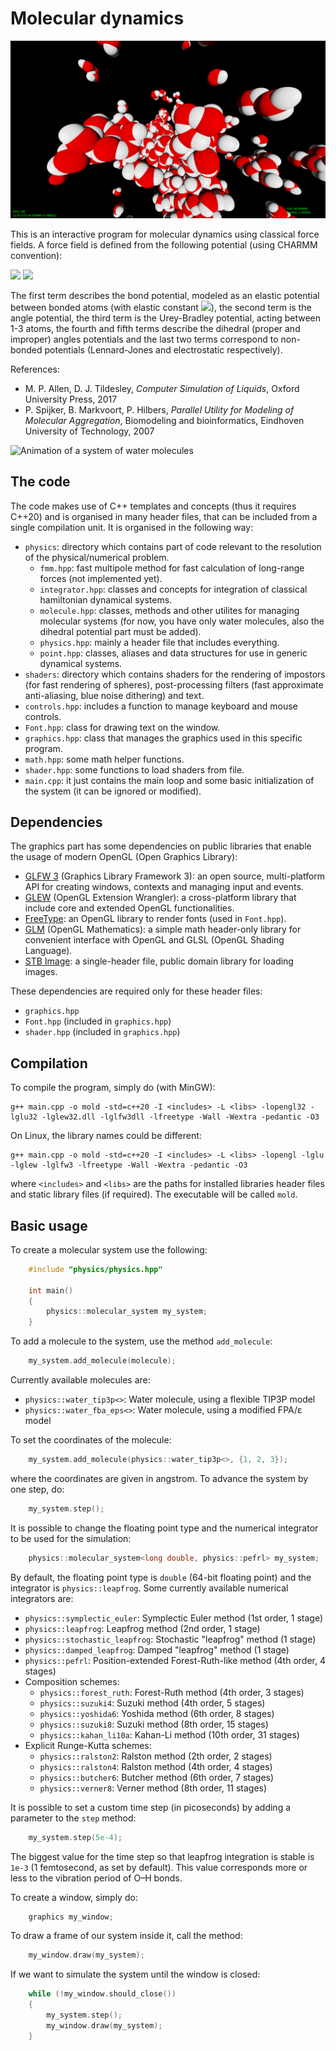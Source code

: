 # Molecular dynamics 

![Screenshot of the program](screenshot.png)

This is an interactive program for molecular dynamics using classical force fields. A force field is defined from the following potential (using CHARMM convention):
<!---
$V(\mathrm{r})&=\sum_{i \sim j}K_{ij}^r \left(r_{ij} - r_{ij}^0\right)^2
+ \sum_{i\sim j\sim k}K_{ijk}^{\theta} \left(\theta_{ijk} - \theta_{ijk}^0\right)^2
+ \sum_{i\sim\cdot\sim k}K_{ik}^{UB} \left(r_{ik} - r_{ik}^0\right)^2 \\
&+ \sum_{i\sim j\sim k\sim l, n}K_{ijkl}^{\chi} \left(1 + \cos\left(n\chi_{ijkl} - \delta_{ijkl}\right) \right)
+ \sum_{ijkl\ \text{impropers}}K_{ijkl}^{\psi} \left( \psi_{ijkl} - \psi_{ijkl}^0 \right)^2 \\
&+ \sum_{ij} \epsilon_{ij} \left( \left( \frac{R_{ij}}{r_{ij}} \right)^{12} - 2 \left(\frac{R_{ij}}{r_{ij}} \right)^{6} \right)
+ \sum_{ij} k_C \frac{q_i q_j}{r_{ij}^2}$
--->
<img src="https://render.githubusercontent.com/render/math?math=\displaystyle+V(\mathrm{r})=\sum_{i\sim+j}K_{ij}^r\left(r_{ij}-r_{ij}^0\right)^2%2B\sum_{i\sim+j\sim+k}K_{ijk}^{\theta} \left(\theta_{ijk}-\theta_{ijk}^0\right)^2%2B\sum_{i\sim\cdot\sim+k}K_{ik}^{UB}\left(r_{ik}-r_{ik}^0\right)^2\\">
<img src="https://render.githubusercontent.com/render/math?math=\displaystyle\qquad%2B\sum_{i\sim+j\sim+k\sim+l,n}K_{ijkl}^{\chi}+\left(1%2B\cos\left(n\chi_{ijkl}-\delta_{ijkl}\right)\right)%2B\sum_{ijkl\+\text{impropers}}K_{ijkl}^{\psi}\left(\psi_{ijkl}-\psi_{ijkl}^0\right)^2\\%2B\sum_{ij}\epsilon_{ij}\left(\left(\frac{R_{ij}}{r_{ij}}\right)^{12}-2\left(\frac{R_{ij}}{r_{ij}}\right)^{6}\right)%2B\sum_{ij}k_C\frac{q_i+q_j}{r_{ij}^2}">

The first term describes the bond potential, modeled as an elastic potential between bonded atoms (with elastic constant <img src="https://render.githubusercontent.com/render/math?math=k^r=2K^r">), the second term is the angle potential, the third term is the Urey-Bradley potential, acting between 1-3 atoms, the fourth and fifth terms describe the dihedral (proper and improper) angles potentials and the last two terms correspond to non-bonded potentials (Lennard-Jones and electrostatic respectively).

References:
* M. P. Allen, D. J. Tildesley, *Computer Simulation of Liquids*, Oxford University Press, 2017
* P. Spijker, B. Markvoort, P. Hilbers, *Parallel Utility for Modeling of Molecular Aggregation*, Biomodeling and bioinformatics, Eindhoven University of Technology, 2007

![Animation of a system of water molecules](animation.gif)

## The code
The code makes use of C++ templates and concepts (thus it requires C++20) and is organised in many header files, that can be included from a single compilation unit. It is organised in the following way:
* `physics`: directory which contains part of code relevant to the resolution of the physical/numerical problem.
  * `fmm.hpp`: fast multipole method for fast calculation of long-range forces (not implemented yet).
  * `integrator.hpp`: classes and concepts for integration of classical hamiltonian dynamical systems.
  * `molecule.hpp`: classes, methods and other utilites for managing molecular systems (for now, you have only water molecules, also the dihedral potential part must be added).
  * `physics.hpp`: mainly a header file that includes everything.
  * `point.hpp`: classes, aliases and data structures for use in generic dynamical systems.
* `shaders`: directory which contains shaders for the rendering of impostors (for fast rendering of spheres), post-processing filters (fast approximate anti-aliasing, blue noise dithering) and text.
* `controls.hpp`: includes a function to manage keyboard and mouse controls.
* `Font.hpp`: class for drawing text on the window.
* `graphics.hpp`: class that manages the graphics used in this specific program.
* `math.hpp`: some math helper functions.
* `shader.hpp`: some functions to load shaders from file.
* `main.cpp`: it just contains the main loop and some basic initialization of the system (it can be ignored or modified).

## Dependencies

The graphics part has some dependencies on public libraries that enable the usage of modern OpenGL (Open Graphics Library):
* [GLFW 3](https://www.glfw.org/) (Graphics Library Framework 3): an open source, multi-platform API for creating windows, contexts and managing input and events.
* [GLEW](http://glew.sourceforge.net/) (OpenGL Extension Wrangler): a cross-platform library that include core and extended OpenGL functionalities.
* [FreeType](https://freetype.org/): an OpenGL library to render fonts (used in `Font.hpp`).
* [GLM](https://glm.g-truc.net/0.9.9/) (OpenGL Mathematics): a simple math header-only library for convenient interface with OpenGL and GLSL (OpenGL Shading Language).
* [STB Image](https://github.com/nothings/stb/blob/master/stb_image.h): a single-header file, public domain library for loading images.

These dependencies are required only for these header files:
* `graphics.hpp`
* `Font.hpp` (included in `graphics.hpp`)
* `shader.hpp` (included in `graphics.hpp`)

## Compilation

To compile the program, simply do (with MinGW):

    g++ main.cpp -o mold -std=c++20 -I <includes> -L <libs> -lopengl32 -lglu32 -lglew32.dll -lglfw3dll -lfreetype -Wall -Wextra -pedantic -O3

On Linux, the library names could be different:

    g++ main.cpp -o mold -std=c++20 -I <includes> -L <libs> -lopengl -lglu -lglew -lglfw3 -lfreetype -Wall -Wextra -pedantic -O3

where `<includes>` and `<libs>` are the paths for installed libraries header files and static library files (if required). The executable will be called `mold`.

## Basic usage

To create a molecular system use the following:
```c++
    #include "physics/physics.hpp"
    
    int main()
    {
        physics::molecular_system my_system;
    }
```
To add a molecule to the system, use the method `add_molecule`:
```c++
    my_system.add_molecule(molecule);
```
Currently available molecules are:

* `physics::water_tip3p<>`: Water molecule, using a flexible TIP3P model
* `physics::water_fba_eps<>`: Water molecule, using a modified FPA/&epsilon; model

To set the coordinates of the molecule:
```c++
    my_system.add_molecule(physics::water_tip3p<>, {1, 2, 3});
```
where the coordinates are given in angstrom.
To advance the system by one step, do:
```c++
    my_system.step();
```
It is possible to change the floating point type and the numerical integrator to be used for the simulation:
```c++
    physics::molecular_system<long double, physics::pefrl> my_system;
```
By default, the floating point type is `double` (64-bit floating point) and the integrator is `physics::leapfrog`. Some currently available numerical integrators are:

* `physics::symplectic_euler`: Symplectic Euler method (1st order, 1 stage)
* `physics::leapfrog`: Leapfrog method (2nd order, 1 stage)
* `physics::stochastic_leapfrog`: Stochastic "leapfrog" method (1 stage)
* `physics::damped_leapfrog`: Damped "leapfrog" method (1 stage)
* `physics::pefrl`: Position-extended Forest-Ruth-like method (4th order, 4 stages)
* Composition schemes:
  * `physics::forest_ruth`: Forest-Ruth method (4th order, 3 stages)
  * `physics::suzuki4`: Suzuki method (4th order, 5 stages)
  * `physics::yoshida6`: Yoshida method (6th order, 8 stages)
  * `physics::suzuki8`: Suzuki method (8th order, 15 stages)
  * `physics::kahan_li10a`: Kahan-Li method (10th order, 31 stages)
* Explicit Runge-Kutta schemes:
  * `physics::ralston2`: Ralston method (2th order, 2 stages)
  * `physics::ralston4`: Ralston method (4th order, 4 stages)
  * `physics::butcher6`: Butcher method (6th order, 7 stages)
  * `physics::verner8`: Verner method (8th order, 11 stages)

It is possible to set a custom time step (in picoseconds) by adding a parameter to the `step` method:
```c++
    my_system.step(5e-4);
```
The biggest value for the time step so that leapfrog integration is stable is `1e-3` (1 femtosecond, as set by default). This value corresponds more or less to the vibration period of O–H bonds.

To create a window, simply do:
```c++
    graphics my_window;
```
To draw a frame of our system inside it, call the method:
```c++
    my_window.draw(my_system);
```
If we want to simulate the system until the window is closed:
```c++
    while (!my_window.should_close())
    {
        my_system.step();
        my_window.draw(my_system);
    }
```
